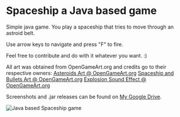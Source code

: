 Spaceship a Java based game
===========================

Simple java game. You play a spaceship that tries to move through an astroid belt.

Use arrow keys to navigate and press "F" to fire.

Feel free to contribute and do with it whatever you want. :)

All art was obtained from OpenGameArt.org and credits go to their respective owners:
[Asteroids Art @ OpenGameArt.org](http://opengameart.org/content/asteroids-set-02)
[Spaceship and Bullets Art @ OpenGameArt.org](http://opengameart.org/content/2d-spaceship-sprites-with-engines)
[Explosion Sound Effect @ OpenGameArt.org](http://opengameart.org/content/bombexplosion8bit)

Screenshots and .jar releases can be found on [My Google Drive](https://drive.google.com/folderview?id=0B0CuY3hZAsSIb2U1UEx2aGRaelE&usp=sharing).

![Java based Spaceship game](https://googledrive.com/host/0B0CuY3hZAsSIQTdjdndyVFRUOGs/screen-shot-01)
